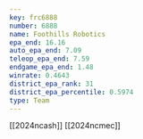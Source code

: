 ```yaml
---
key: frc6888
number: 6888
name: Foothills Robotics
epa_end: 16.16
auto_epa_end: 7.09
teleop_epa_end: 7.59
endgame_epa_end: 1.48
winrate: 0.4643
district_epa_rank: 31
district_epa_percentile: 0.5974
type: Team
---
```

[[2024ncash]]
[[2024ncmec]]
